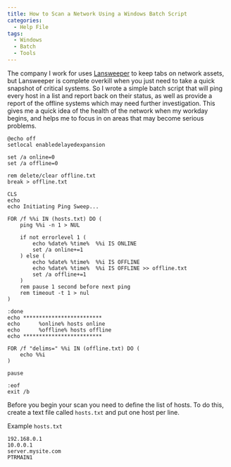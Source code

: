 ```yaml
---
title: How to Scan a Network Using a Windows Batch Script
categories:
  - Help File
tags:
  - Windows
  - Batch
  - Tools
---
```


The company I work for uses [Lansweeper](https://www.lansweeper.com) to keep tabs on network assets, but Lansweeper is complete overkill when you just need to take a quick snapshot of critical systems. So I wrote a simple batch script that will ping every host in a list and report back on their status, as well as provide a report of the offline systems which may need further investigation. This gives me a quick idea of the health of the network when my workday begins, and helps me to focus in on areas that may become serious problems.

```batch
@echo off 
setlocal enabledelayedexpansion

set /a online=0
set /a offline=0

rem delete/clear offline.txt
break > offline.txt

CLS
echo  
echo Initiating Ping Sweep...

FOR /f %%i IN (hosts.txt) DO (
    ping %%i -n 1 > NUL

    if not errorlevel 1 (
        echo %date% %time%  %%i IS ONLINE
        set /a online+=1
    ) else (
        echo %date% %time%  %%i IS OFFLINE
        echo %date% %time%  %%i IS OFFLINE >> offline.txt
        set /a offline+=1
    )
    rem pause 1 second before next ping
    rem timeout -t 1 > nul
)

:done
echo *************************
echo      %online% hosts online
echo      %offline% hosts offline
echo *************************

FOR /f "delims=" %%i IN (offline.txt) DO (
    echo %%i
)

pause

:eof
exit /b
```

Before you begin your scan you need to define the list of hosts. To do this, create a text file called `hosts.txt` and put one host per line.

Example `hosts.txt`

```
192.168.0.1
10.0.0.1
server.mysite.com
PTRMAIN1
```
